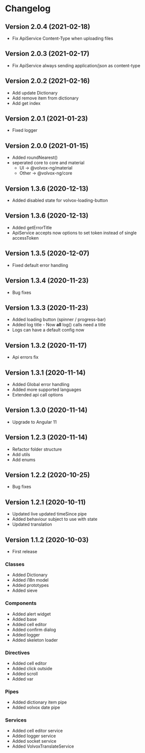 # Changelog

## Version 2.0.4 (2021-02-18)
- Fix ApiService Content-Type when uploading files

## Version 2.0.3 (2021-02-17)
- Fix ApiService always sending application/json as content-type

## Version 2.0.2 (2021-02-16)
- Add update Dictionary
- Add remove item from dictionary
- Add get index

## Version 2.0.1 (2021-01-23)
- Fixed logger

## Version 2.0.0 (2021-01-15)
- Added roundNearest()
- seperated core to core and material
    - UI -> @volvox-ng/material
    - Other -> @volvox-ng/core

## Version 1.3.6 (2020-12-13)
- Added disabled state for volvox-loading-button

## Version 1.3.6 (2020-12-13)
- Added getErrorTitle
- ApiService accepts now options to set token instead of single accessToken

## Version 1.3.5 (2020-12-07)
- Fixed default error handling

## Version 1.3.4 (2020-11-23)
- Bug fixes

## Version 1.3.3 (2020-11-23)
- Added loading button (spinner / progress-bar)
- Added log title - Now **all** log() calls need a title
- Logs can have a default config now

## Version 1.3.2 (2020-11-17)
- Api errors fix

## Version 1.3.1 (2020-11-14)
- Added Global error handling
- Added more supported languages
- Extended api call options

## Version 1.3.0 (2020-11-14)
- Upgrade to Angular 11

## Version 1.2.3 (2020-11-14)
- Refactor folder structure
- Add utils
- Add enums

## Version 1.2.2 (2020-10-25)
- Bug fixes

## Version 1.2.1 (2020-10-11)
- Updated live updated timeSince pipe
- Added behaviour subject to use with state
- Updated translation

## Version 1.1.2 (2020-10-03)

- First release

### Classes

- Added Dictionary
- Added i18n model
- Added prototypes
- Added sieve

### Components

- Added alert widget
- Added base
- Added cell editor
- Added confirm dialog
- Added logger
- Added skeleton loader

### Directives

- Added cell editor
- Added click outside
- Added scroll
- Added var

### Pipes

- Added dictionary item pipe
- Added volvox date pipe

### Services

- Added cell editor service
- Added logger service
- Added socket service
- Added VolvoxTranslateService